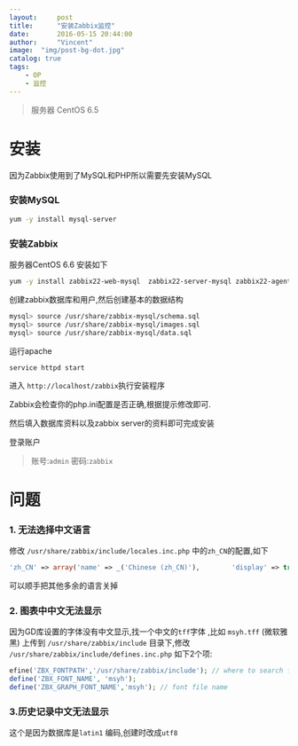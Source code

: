 ```yaml
---
layout:     post
title:      "安装Zabbix监控"
date:       2016-05-15 20:44:00
author:     "Vincent"
image:  "img/post-bg-dot.jpg"
catalog: true
tags:
    - OP
    - 监控
---
```


> 
>  服务器 CentOS 6.5
> 


# 安装

因为Zabbix使用到了MySQL和PHP所以需要先安装MySQL

### 安装MySQL

```sh 
yum -y install mysql-server
```



### 安装Zabbix
服务器CentOS 6.6 安装如下

```sh
yum -y install zabbix22-web-mysql  zabbix22-server-mysql zabbix22-agent
```

创建zabbix数据库和用户,然后创建基本的数据结构

```sh
mysql> source /usr/share/zabbix-mysql/schema.sql
mysql> source /usr/share/zabbix-mysql/images.sql
mysql> source /usr/share/zabbix-mysql/data.sql
```

运行apache
```
service httpd start
```

进入 ```http://localhost/zabbix```执行安装程序

Zabbix会检查你的php.ini配置是否正确,根据提示修改即可.

然后填入数据库资料以及zabbix server的资料即可完成安装

登录账户 
> 账号:```admin``` 
> 密码:```zabbix```


# 问题

### 1. 无法选择中文语言

修改 ```/usr/share/zabbix/include/locales.inc.php``` 中的```zh_CN```的配置,如下

```php
'zh_CN' => array('name' => _('Chinese (zh_CN)'),        'display' => true),
```

可以顺手把其他多余的语言关掉

### 2. 图表中中文无法显示

因为GD库设置的字体没有中文显示,找一个中文的```tff```字体 ,比如 ```msyh.tff``` (微软雅黑) 上传到 ```/usr/share/zabbix/include``` 目录下,修改 ```/usr/share/zabbix/include/defines.inc.php``` 如下2个项:

```php
efine('ZBX_FONTPATH','/usr/share/zabbix/include'); // where to search for font (GD > 2.0.18)
define('ZBX_FONT_NAME', 'msyh');
define('ZBX_GRAPH_FONT_NAME','msyh'); // font file name
```

### 3.历史记录中文无法显示
这个是因为数据库是```latin1``` 编码,创建时改成```utf8```















